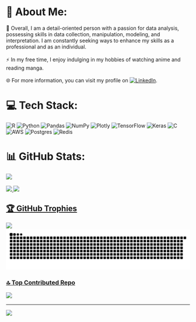 # 💫 About Me:
🤝 Overall, I am a detail-oriented person with a passion for data analysis, possessing skills in data collection, manipulation, modeling, and interpretation. I am constantly seeking ways to enhance my skills as a professional and as an individual.<br><br>⚡ In my free time, I enjoy indulging in my hobbies of watching anime and reading manga.<br><br>🌐 For more information, you can visit my profile on [![LinkedIn](https://img.shields.io/badge/LinkedIn-%230077B5.svg?logo=linkedin&logoColor=white)](https://linkedin.com/in/josé-carlos-soares-junior-2375a714b/).

# 💻 Tech Stack:
![R](https://img.shields.io/badge/r-%23276DC3.svg?style=for-the-badge&logo=r&logoColor=white) ![Python](https://img.shields.io/badge/python-3670A0?style=for-the-badge&logo=python&logoColor=ffdd54) ![Pandas](https://img.shields.io/badge/pandas-%23150458.svg?style=for-the-badge&logo=pandas&logoColor=white) ![NumPy](https://img.shields.io/badge/numpy-%23013243.svg?style=for-the-badge&logo=numpy&logoColor=white) ![Plotly](https://img.shields.io/badge/Plotly-%233F4F75.svg?style=for-the-badge&logo=plotly&logoColor=white) ![TensorFlow](https://img.shields.io/badge/TensorFlow-%23FF6F00.svg?style=for-the-badge&logo=TensorFlow&logoColor=white) ![Keras](https://img.shields.io/badge/Keras-%23D00000.svg?style=for-the-badge&logo=Keras&logoColor=white) ![C](https://img.shields.io/badge/c-%2300599C.svg?style=for-the-badge&logo=c&logoColor=white) ![AWS](https://img.shields.io/badge/AWS-%23FF9900.svg?style=for-the-badge&logo=amazon-aws&logoColor=white) ![Postgres](https://img.shields.io/badge/postgres-%23316192.svg?style=for-the-badge&logo=postgresql&logoColor=white) ![Redis](https://img.shields.io/badge/redis-%23DD0031.svg?style=for-the-badge&logo=redis&logoColor=white)
# 📊 GitHub Stats:

![](https://github-readme-streak-stats.herokuapp.com/?user=Soju-JC&theme=midnight-purple&hide_border=false)<br/>

 <div>
  <a href="https://github.com/Soju-JC">
  <img height="180em" src="https://github-readme-stats.vercel.app/api?username=Soju-JC&theme=midnight-purple&hide_border=false&include_all_commits=true&count_private=true"/>
  <img height="180em" src="https://github-readme-stats.vercel.app/api/top-langs/?username=Soju-JC&theme=midnight-purple&hide_border=false&include_all_commits=true&count_private=true&layout=compact"/>
</div>
 
## 🏆 GitHub Trophies
![](https://github-profile-trophy.vercel.app/?username=Soju-JC&theme=tokyonight&no-frame=false&no-bg=false&margin-w=4)
![Snake animation](https://github.com/Soju-JC/Soju-JC/blob/main/github-contribution-grid-snake.svg)

### 🔝 Top Contributed Repo
![](https://github-contributor-stats.vercel.app/api?username=Soju-JC&limit=5&theme=tokyonight&combine_all_yearly_contributions=true)

---
[![](https://visitcount.itsvg.in/api?id=Soju-JC&icon=5&color=6)](https://visitcount.itsvg.in)

<!-- Proudly created with GPRM ( https://gprm.itsvg.in ) -->
